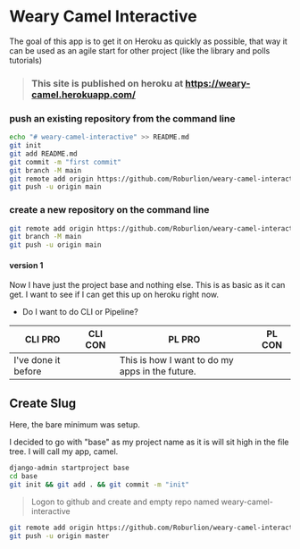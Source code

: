 # Weary Camel Interactive
The goal of this app is to get it on Heroku as quickly as possible, that way it can be used as an agile start for other project (like the library and polls tutorials)
> ### This site is published on heroku at https://weary-camel.herokuapp.com/
### push an existing repository from the command line
```bash
echo "# weary-camel-interactive" >> README.md
git init
git add README.md
git commit -m "first commit"
git branch -M main
git remote add origin https://github.com/Roburlion/weary-camel-interactive.git
git push -u origin main
```
### create a new repository on the command line
```bash
git remote add origin https://github.com/Roburlion/weary-camel-interactive.git
git branch -M main
git push -u origin main
```

#### version 1

Now I have just the project base and nothing else.  This is as basic as it can get.  I want to see if I can get this up on heroku right now.

* Do I want to do CLI or Pipeline?

| CLI PRO             | CLI CON | PL PRO                                          | PL CON |
| ------------------- | ------- | ----------------------------------------------- | ------ |
| I've done it before |         | This is how I want to do my apps in the future. |        |

## Create Slug

Here, the bare minimum was setup.

I decided to go with "base" as my project name as it is will sit high in the file tree.  I will call my app, camel.

```bash
django-admin startproject base
cd base
git init && git add . && git commit -m "init"
```

> Logon to github and create and empty repo named weary-camel-interactive

```bash
git remote add origin https://github.com/Roburlion/weary-camel-interactive.git
git push -u origin master
```

